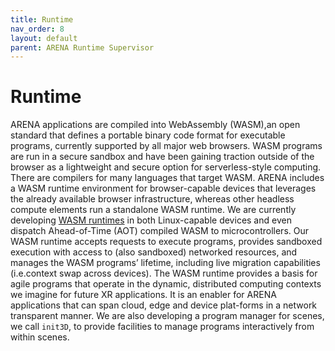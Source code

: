 ```yaml
---
title: Runtime
nav_order: 8
layout: default
parent: ARENA Runtime Supervisor
---
```


# Runtime

ARENA applications are compiled into WebAssembly (WASM),an open standard that defines a portable binary code format for executable programs, currently supported by all major web browsers. WASM programs are run in a secure sandbox and have been gaining traction outside of the browser as a lightweight and secure option for serverless-style computing. There are compilers for many languages that target WASM. ARENA includes a WASM runtime environment for browser-capable devices that leverages the already available browser infrastructure, whereas other headless compute elements run a standalone WASM runtime. We are currently developing [WASM runtimes](https://github.com/conix-center/arts) in both Linux-capable devices and even dispatch Ahead-of-Time (AOT) compiled WASM to microcontrollers. Our WASM runtime accepts requests to execute programs, provides sandboxed execution with access to (also sandboxed) networked resources, and manages the WASM programs’ lifetime, including live migration capabilities (i.e.context swap across devices). The WASM runtime provides a basis for agile programs that operate in the dynamic, distributed computing contexts we imagine for future XR applications. It is an enabler for ARENA applications that can span cloud, edge and device plat-forms in a network transparent manner.  We are also developing a program manager for scenes, we call `init3D`, to provide facilities to manage programs interactively from within scenes.
